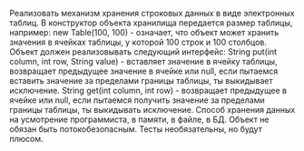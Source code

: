 Реализовать механизм хранения строковых данных в виде электронных таблиц.
В конструктор объекта хранилища передается размер таблицы, например: new
Table(100, 100) - означает, что объект может хранить значения в ячейках таблицы, у
которой 100 строк и 100 столбцов.
Объект должен реализовывать следующий интерфейс:
String put(int column, int row, String value) - вставляет значение в ячейку
таблицы, возвращает предыдущее значение в ячейке или null, если пытаемся
вставить значение за пределами границы таблицы, ты выкидывает исключение.
String get(int column, int row) - возвращает предыдущее в ячейке или null, если
пытаемся получить значение за пределами границы таблицы, ты выкидывать
исключение.
Способ хранения данных на усмотрение программиста, в памяти, в файле, в
БД. Объект не обязан быть потокобезопасным. Тесты необязательны, но будут
плюсом.